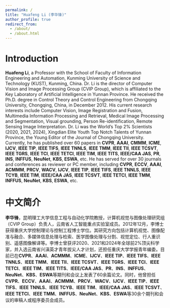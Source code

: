 ```yaml
---
permalink: /
title: "Huafeng Li (李华锋)"
author_profile: true
redirect_from: 
  - /about/
  - /about.html
---
```



Introduction
======
**Huafeng Li**, a Professor with the School of Faculty of Information Engineering and Automation, Kunming University of Science and Technology (KUST), Kunming, China. Dr. Li is the director of Computer Vision and Image Processing Group (CVIP Group), which is affiliated to the Key Laboratory of Artificial Intelligence in Yunnan Province. He received the Ph.D. degree in Control Theory and Control Engineering from Chongqing University, Chongqing, China, in December 2012. His current research interests include Computer Vision, Image Registration and Fusion, Multimedia Information Processing and Retrieval, Medical Image Processing and Segmentation, Visual grounding, Person Re-identification, Remote Sensing Image Interpretation. Dr. Li was the World’s Top 2% Scientists (2020, 2021, 2024), Xingdian Elite Youth Top Notch Talents of Yunnan Province, the Young Editor of the Journal of Chongqing University. Currently, he has published over 60 papers in **CVPR**, **AAAI**, **CMMM**, **ICME**, **IJCV**, **IEEE TIP**, **IEEE TIFS**, **IEEE TNNLS**, **IEEE TMM**, **IEEE TII**, **IEEE TCSVT**, **IEEE TGRS**, **IEEE TCI**, **IEEE TETCI**, **IEEE TIM**, **IEEE TITS**, **IEEE/CAA JAS**, **PR**, **INS**, **INFFUS**, **NeuNet**, **KBS**, **ESWA**, etc. He has served for over 30 journals and conferences as reviewer or PC member, including **CVPR**, **ECCV**, **AAAI**, **ACMMM**, **PRCV**, **WACV**, **IJCV**, **IEEE TIP**, **IEEE TIFS**, **IEEE TNNLS**, **IEEE TCYB**, **IEEE TIM**, **IEEE/CAA JAS**, **IEEE TCSVT**, **IEEE TETCI**, **IEEE TMM**, **INFFUS**, **NeuNet**, **KBS**, **ESWA**, etc.

中文简介
======
**李华锋**，昆明理工大学信息工程与自动化学院教授，计算机视觉与图像处理研究组（CVIP Group）负责人，云南省人工智能重点实验室成员。2012年12月，李博士获得重庆大学控制理论与控制工程博士学位。其研究方向包括计算机视觉、图像配准与融合、多媒体信息处理与检索、医学图像处理与分割、视觉定位、行人重识别、遥感图像解译等。李博士曾获评2020、2021和2024年全球前2%顶尖科学家，并入选云南省兴滇英才青年拔尖人才计划，还担任重庆大学学报青年编委。目前已在**CVPR**、**AAAI**、**ACMMM**、**ICME**、**IJCV**、**IEEE TIP**、**IEEE TIFS**、**IEEE TNNLS**、**IEEE TMM**、**IEEE TII**、**IEEE TCSVT**、**IEEE TGRS**、**IEEE TCI**、**IEEE TETCI**、**IEEE TIM**、**IEEE TITS**、**IEEE/CAA JAS**、**PR**、**INS**、**INFFUS**、**NeuNet**、**KBS**、**ESWA**等期刊和会议上发表了60余篇论文。同时，他曾担任**CVPR**、**ECCV**、**AAAI**、**ACMMM**、**PRCV**、**WACV**、**IJCV**、**IEEE TIP**、**IEEE TIFS**、**IEEE TNNLS**、**IEEE TCYB**、**IEEE TIM**、**IEEE/CAA JAS**、**IEEE TCSVT**、**IEEE TETCI**、**IEEE TMM**、**INFFUS**、**NeuNet**、**KBS**、**ESWA**等30余个期刊和会议的审稿人或程序委员会成员。
